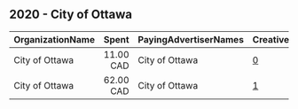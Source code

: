 ## 2020 - City of Ottawa 
|OrganizationName|Spent|PayingAdvertiserNames|CreativeUrls|Impressions|Genders|AgeBrackets|CountryCodes|BillingAddresses|CandidateBallotInformation|
|:---|---:|:---|:---|---:|:---|:---|:---|:---|:---|
|City of Ottawa|11.00 CAD|City of Ottawa|[0](https://www.snap.com/political-ads/asset/20ea03e7df7e861e00c7905d313e7209402963254413276babc1dbf16e1a375c?mediaType=jpeg)|1,318||18+|canada|CA||
|City of Ottawa|62.00 CAD|City of Ottawa|[1](https://www.snap.com/political-ads/asset/11c19b5d4249af72ed19129914677634b6f5f735176299be97364a49e6c0fedd?mediaType=jpeg)|23,384|||canada|CA||
